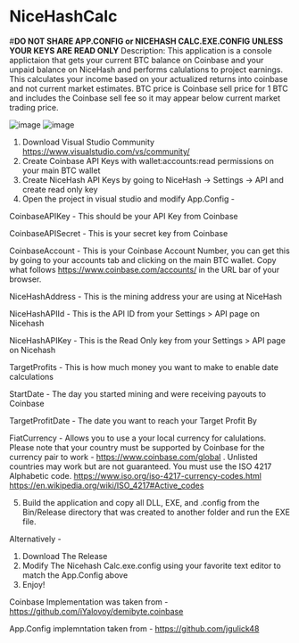# NiceHashCalc

#**DO NOT SHARE APP.CONFIG or NICEHASH CALC.EXE.CONFIG UNLESS YOUR KEYS ARE READ ONLY**
Description:
This application is a console applictaion that gets your current BTC balance on Coinbase and your unpaid balance on NiceHash and performs calulations to project earnings. This calculates your income based on your actualized returns into coinbase and not current market estimates. BTC price is Coinbase sell price for 1 BTC and includes the Coinbase sell fee so it may appear below current market trading price.  

![image](https://user-images.githubusercontent.com/20748167/34861220-efb3b052-f728-11e7-994d-8f14cebb4003.png)
![image](https://user-images.githubusercontent.com/20748167/34861241-2010c776-f729-11e7-89b9-22bd07e1485d.png)


1. Download Visual Studio Community https://www.visualstudio.com/vs/community/
2. Create Coinbase API Keys with wallet:accounts:read permissions on your main BTC wallet
3. Create NiceHash API Keys by going to NiceHash -> Settings -> API and create read only key
4. Open the project in visual studio and modify App.Config -

CoinbaseAPIKey - This should be your API Key from Coinbase

CoinbaseAPISecret - This is your secret key from Coinbase

CoinbaseAccount - This is your Coinbase Account Number, you can get this by going to your accounts tab and clicking on the main BTC wallet. Copy what follows https://www.coinbase.com/accounts/ in the URL bar of your browser. 

NiceHashAddress - This is the mining address your are using at NiceHash

NiceHashAPIId - This is the API ID from your Settings > API page on Nicehash

NiceHashAPIKey - This is the Read Only key from your Settings > API page on Nicehash

TargetProfits - This is how much money you want to make to enable date calculations

StartDate - The day you started mining and were receiving payouts to Coinbase

TargetProfitDate - The date you want to reach your Target Profit By

FiatCurrency - Allows you to use a your local currency for calulations. Please note that your country must be supported by Coinbase for the currency pair to work - https://www.coinbase.com/global . Unlisted countries may work but are not guaranteed.   You must use the ISO 4217 Alphabetic code. https://www.iso.org/iso-4217-currency-codes.html https://en.wikipedia.org/wiki/ISO_4217#Active_codes

5. Build the application and copy all DLL, EXE, and .config from the Bin/Release directory that was created to another folder and run the EXE file. 





Alternatively -

1. Download The Release
2. Modify The Nicehash Calc.exe.config using your favorite text editor to match the App.Config above
3. Enjoy!



Coinbase Implementation was taken from - https://github.com/iYalovoy/demibyte.coinbase

App.Config implemntation taken from - https://github.com/jgulick48
